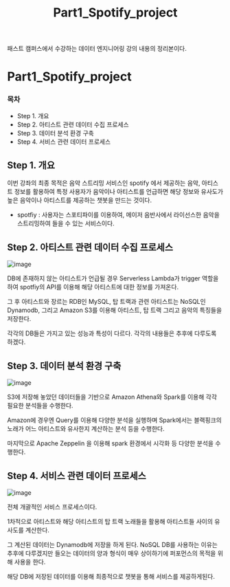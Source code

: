 ﻿---  
title:  "Part1_Spotify_project"  
  
categories:  
 - Data Engineering
tags:  
 - Study, Data Engineering
 
---
패스트 캠퍼스에서 수강하는 데이터 엔지니어링 강의 내용의 정리본이다.

# Part1_Spotify_project

### 목차

-  Step 1. 개요
-  Step 2. 아티스트 관련 데이터 수집 프로세스
-  Step 3. 데이터 분석 환경 구축
-  Step 4. 서비스 관련 데이터 프로세스 

## Step 1. 개요

이번 강좌의 최종 목적은 음악 스트리밍 서비스인 spotify 에서 제공하는 음악, 아티스트 정보를 활용하여 특정 사용자가 음악이나 아티스트를 언급하면 해당 정보와 유사도가 높은 음악이나 아티스트를 제공하는 챗봇을 만드는 것이다.

- spotfiy : 사용자는 스포티파이를 이용하여, 메이저 음반사에서 라이선스한 음악을 스트리밍하여 들을 수 있는 서비스이다. 

## Step 2. 아티스트 관련 데이터 수집 프로세스

![image](https://user-images.githubusercontent.com/59912557/89747136-47d35c00-daf8-11ea-9c7e-525eaf9567fa.png)

DB에 존재하지 않는 아티스트가 언급될 경우 Serverless Lambda가 trigger 역할을 하여 spotfiy의 API를 이용해 해당 아티스트에 대한 정보를 가져온다. 

그 후 아티스트와 장르는 RDB인 MySQL, 탑 트랙과 관련 아티스트는 NoSQL인 Dynamodb, 그리고 Amazon S3를 이용해 아티스트, 탑 트랙 그리고 음악의 특징들을 저장한다.  

각각의 DB들은 가지고 있는 성능과 특성이 다르다. 각각의 내용들은 추후에 다루도록 하겠다.

## Step 3. 데이터 분석 환경 구축

![image](https://user-images.githubusercontent.com/59912557/89747142-56217800-daf8-11ea-8a1b-652e4f060221.png)

S3에 저장해 놓았던 데이터들을 기반으로 Amazon Athena와 Spark를 이용해 각각 필요한 분석들을 수행한다. 

Amazon에 경우엔 Query를 이용해 다양한 분석을 실행하며 Spark에서는 블랙핑크의 노래가 어느 아티스트와 유사한지 계산하는 분석 등을 수행한다.

마지막으로 Apache Zeppelin 을 이용해 spark 환경에서 시각화 등 다양한 분석을 수행한다.

## Step 4. 서비스 관련 데이터 프로세스 

![image](https://user-images.githubusercontent.com/59912557/89747150-620d3a00-daf8-11ea-8875-0c547f88059d.png)

전체 개괄적인 서비스 프로세스이다.

1차적으로 아티스트와 해당 아티스트의 탑 트랙 노래들을 활용해 아티스트들 사이의 유사도를 계산한다. 

그 계산된 데이터는 Dynamodb에 저장을 하게 된다.  NoSQL DB를 사용하는 이유는 추후에 다루겠지만 들오는 데이터의 양과 형식이 매우 상이하기에 퍼포먼스의 목적을 위해 사용을 한다.

해당 DB에 저장된 데이터를 이용해 최종적으로 챗봇을 통해 서비스를 제공하게된다. 
